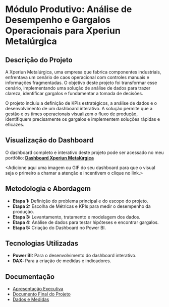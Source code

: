 # Módulo Produtivo: Análise de Desempenho e Gargalos Operacionais para Xperiun Metalúrgica

## Descrição do Projeto
A Xperiun Metalúrgica, uma empresa que fabrica componentes industriais, enfrentava um cenário de caos operacional com controles manuais e informações fragmentadas. O objetivo deste projeto foi transformar esse cenário, implementando uma solução de análise de dados para trazer clareza, identificar gargalos e fundamentar a tomada de decisões.

O projeto incluiu a definição de KPIs estratégicos, a análise de dados e o desenvolvimento de um dashboard interativo. A solução permite que a gestão e os times operacionais visualizem o fluxo de produção, identifiquem precisamente os gargalos e implementem soluções rápidas e eficazes.

## Visualização do Dashboard
O dashboard completo e interativo deste projeto pode ser acessado no meu portfólio:
[**Dashboard Xperiun Metalúrgica**](https://renan-lima-portfolio.vercel.app)

<Adicione aqui uma imagem ou GIF do seu dashboard para que o visual seja o primeiro a chamar a atenção e incentivem o clique no link.>

## Metodologia e Abordagem
- **Etapa 1:** Definição do problema principal e do escopo do projeto.
- **Etapa 2:** Escolha de Métricas e KPIs para medir o desempenho da produção.
- **Etapa 3:** Levantamento, tratamento e modelagem dos dados.
- **Etapa 4:** Análise de dados para testar hipóteses e encontrar gargalos.
- **Etapa 5:** Criação do Dashboard no Power BI.

## Tecnologias Utilizadas
- **Power BI:** Para o desenvolvimento do dashboard interativo.
- **DAX:** Para a criação de medidas e indicadores.

## Documentação
- [Apresentação Executiva]([documentacao/Apresentacao_Executiva.ppt](https://github.com/renanlima2023/moduloprodutivo-xperiun/blob/main/Data%20Pulse%20-%20Apresenta%C3%A7%C3%A3o%20Comercial.pptx))
- [Documento Final do Projeto]([documentacao/Documentacao_Projeto.pdf](https://github.com/renanlima2023/moduloprodutivo-xperiun/blob/main/Documenta%C3%A7%C3%A3o%20Xperiun%20Metalurgica.pdf))
- [Dados e Medidas]([dados/Medidas_e_KPIs.xlsx](https://github.com/renanlima2023/moduloprodutivo-xperiun/blob/main/Documentacao%20Squad%2010%20-%20Data%20Challenge%2001%20-%20Medidas%20e%20Premissas.xlsx))
